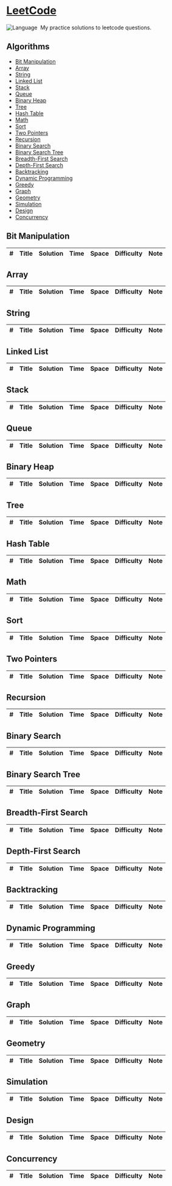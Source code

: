 # [LeetCode](https://leetcode.com/problemset/all/)

![Language](https://img.shields.io/badge/language-Python%20%2F%20Java-orange.svg)&nbsp;
My practice solutions to leetcode questions.

## Algorithms
* [Bit Manipulation](https://github.com/seansonhung/LeetCode-Practice#bit-manipulation)
* [Array](https://github.com/seansonhung/LeetCode-Practice#array)
* [String](https://github.com/seansonhung/LeetCode-Practice#string)
* [Linked List](https://github.com/seansonhung/LeetCode-Practice#linked-list)
* [Stack](https://github.com/seansonhung/LeetCode-Practice#stack)
* [Queue](https://github.com/seansonhung/LeetCode-Practice#queue)
* [Binary Heap](https://github.com/seansonhung/LeetCode-Practice#binary-heap)
* [Tree](https://github.com/seansonhung/LeetCode-Practice#tree)
* [Hash Table](https://github.com/seansonhung/LeetCode-Practice#hash-table)
* [Math](https://github.com/seansonhung/LeetCode-Practice#math)
* [Sort](https://github.com/seansonhung/LeetCode-Practice#sort)
* [Two Pointers](https://github.com/seansonhung/LeetCode-Practice#two-pointers)
* [Recursion](https://github.com/seansonhung/LeetCode-Practice#recursion)
* [Binary Search](https://github.com/seansonhung/LeetCode-Practice#binary-search)
* [Binary Search Tree](https://github.com/seansonhung/LeetCode-Practice#binary-search-tree)
* [Breadth-First Search](https://github.com/seansonhung/LeetCode-Practice#breadth-first-search)
* [Depth-First Search](https://github.com/seansonhung/LeetCode-Practice#depth-first-search)
* [Backtracking](https://github.com/seansonhung/LeetCode-Practice#backtracking)
* [Dynamic Programming](https://github.com/seansonhung/LeetCode-Practice#dynamic-programming)
* [Greedy](https://github.com/seansonhung/LeetCode-Practice#greedy)
* [Graph](https://github.com/seansonhung/LeetCode-Practice#graph)
* [Geometry](https://github.com/seansonhung/LeetCode-Practice#geometry)
* [Simulation](https://github.com/seansonhung/LeetCode-Practice#simulation)
* [Design](https://github.com/seansonhung/LeetCode-Practice#design)
* [Concurrency](https://github.com/seansonhung/LeetCode-Practice#concurrency)

## Bit Manipulation
|  #  | Title           |  Solution       |  Time           | Space           | Difficulty    | Note| 
|-----|---------------- | --------------- | --------------- | --------------- | ------------- |-----|

## Array
|  #  | Title           |  Solution       |  Time           | Space           | Difficulty    | Note| 
|-----|---------------- | --------------- | --------------- | --------------- | ------------- |-----|

## String
|  #  | Title           |  Solution       |  Time           | Space           | Difficulty    | Note| 
|-----|---------------- | --------------- | --------------- | --------------- | ------------- |-----|

## Linked List
|  #  | Title           |  Solution       |  Time           | Space           | Difficulty    | Note| 
|-----|---------------- | --------------- | --------------- | --------------- | ------------- |-----|

## Stack
|  #  | Title           |  Solution       |  Time           | Space           | Difficulty    | Note| 
|-----|---------------- | --------------- | --------------- | --------------- | ------------- |-----|

## Queue
|  #  | Title           |  Solution       |  Time           | Space           | Difficulty    | Note| 
|-----|---------------- | --------------- | --------------- | --------------- | ------------- |-----|

## Binary Heap
|  #  | Title           |  Solution       |  Time           | Space           | Difficulty    | Note| 
|-----|---------------- | --------------- | --------------- | --------------- | ------------- |-----|

## Tree
|  #  | Title           |  Solution       |  Time           | Space           | Difficulty    | Note| 
|-----|---------------- | --------------- | --------------- | --------------- | ------------- |-----|

## Hash Table
|  #  | Title           |  Solution       |  Time           | Space           | Difficulty    | Note| 
|-----|---------------- | --------------- | --------------- | --------------- | ------------- |-----|

## Math
|  #  | Title           |  Solution       |  Time           | Space           | Difficulty    | Note| 
|-----|---------------- | --------------- | --------------- | --------------- | ------------- |-----|

## Sort
|  #  | Title           |  Solution       |  Time           | Space           | Difficulty    | Note| 
|-----|---------------- | --------------- | --------------- | --------------- | ------------- |-----|

## Two Pointers
|  #  | Title           |  Solution       |  Time           | Space           | Difficulty    | Note| 
|-----|---------------- | --------------- | --------------- | --------------- | ------------- |-----|

## Recursion
|  #  | Title           |  Solution       |  Time           | Space           | Difficulty    | Note| 
|-----|---------------- | --------------- | --------------- | --------------- | ------------- |-----|

## Binary Search
|  #  | Title           |  Solution       |  Time           | Space           | Difficulty    | Note| 
|-----|---------------- | --------------- | --------------- | --------------- | ------------- |-----|

## Binary Search Tree
|  #  | Title           |  Solution       |  Time           | Space           | Difficulty    | Note| 
|-----|---------------- | --------------- | --------------- | --------------- | ------------- |-----|

## Breadth-First Search
|  #  | Title           |  Solution       |  Time           | Space           | Difficulty    | Note| 
|-----|---------------- | --------------- | --------------- | --------------- | ------------- |-----|

## Depth-First Search
|  #  | Title           |  Solution       |  Time           | Space           | Difficulty    | Note| 
|-----|---------------- | --------------- | --------------- | --------------- | ------------- |-----|

## Backtracking
|  #  | Title           |  Solution       |  Time           | Space           | Difficulty    | Note| 
|-----|---------------- | --------------- | --------------- | --------------- | ------------- |-----|

## Dynamic Programming
|  #  | Title           |  Solution       |  Time           | Space           | Difficulty    | Note| 
|-----|---------------- | --------------- | --------------- | --------------- | ------------- |-----|

## Greedy
|  #  | Title           |  Solution       |  Time           | Space           | Difficulty    | Note| 
|-----|---------------- | --------------- | --------------- | --------------- | ------------- |-----|

## Graph
|  #  | Title           |  Solution       |  Time           | Space           | Difficulty    | Note| 
|-----|---------------- | --------------- | --------------- | --------------- | ------------- |-----|

## Geometry
|  #  | Title           |  Solution       |  Time           | Space           | Difficulty    | Note| 
|-----|---------------- | --------------- | --------------- | --------------- | ------------- |-----|

## Simulation
|  #  | Title           |  Solution       |  Time           | Space           | Difficulty    | Note| 
|-----|---------------- | --------------- | --------------- | --------------- | ------------- |-----|

## Design
|  #  | Title           |  Solution       |  Time           | Space           | Difficulty    | Note| 
|-----|---------------- | --------------- | --------------- | --------------- | ------------- |-----|

## Concurrency
|  #  | Title           |  Solution       |  Time           | Space           | Difficulty    | Note| 
|-----|---------------- | --------------- | --------------- | --------------- | ------------- |-----|
